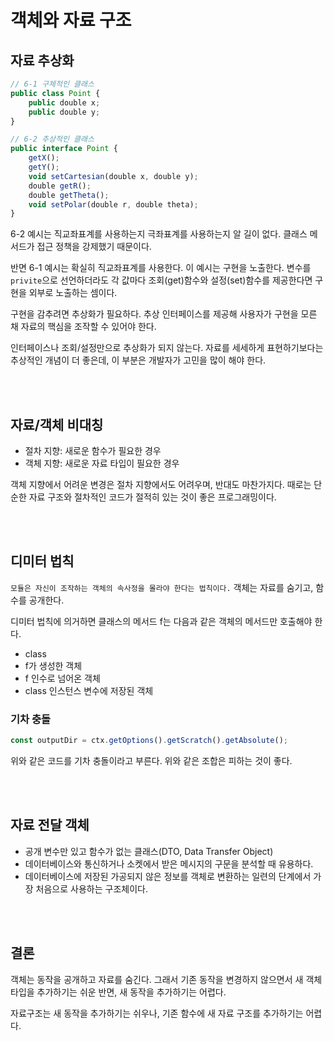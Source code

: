 # 객체와 자료 구조

## 자료 추상화

```js
// 6-1 구체적인 클래스
public class Point {
    public double x;
    public double y;
}

// 6-2 추상적인 클래스
public interface Point {
    getX();
    getY();
    void setCartesian(double x, double y);
    double getR();
    double getTheta();
    void setPolar(double r, double theta);
}
```

6-2 예시는 직교좌표계를 사용하는지 극좌표계를 사용하는지 알 길이 없다. 클래스 메서드가 접근 정책을 강제했기 때문이다.

반면 6-1 예시는 확실히 직교좌표계를 사용한다. 이 예시는 구현을 노출한다. 변수를 `privite`으로 선언하더라도 각 값마다 조회(get)함수와 설정(set)함수를 제공한다면 구현을 외부로 노출하는 셈이다.

구현을 감추려면 추상화가 필요하다. 추상 인터페이스를 제공해 사용자가 구현을 모른 채 자료의 핵심을 조작할 수 있어야 한다.

인터페이스나 조회/설정만으로 추상화가 되지 않는다. 자료를 세세하게 표현하기보다는 추상적인 개념이 더 좋은데, 이 부분은 개발자가 고민을 많이 해야 한다.

<br />
<br />

## 자료/객체 비대칭

- 절차 지향: 새로운 함수가 필요한 경우
- 객체 지향: 새로운 자료 타입이 필요한 경우

객체 지향에서 어려운 변경은 절차 지향에서도 어려우며, 반대도 마찬가지다. 때로는 단순한 자료 구조와 절차적인 코드가 절적히 있는 것이 좋은 프로그래밍이다.

<br />
<br />

## 디미터 법칙

`모듈은 자신이 조작하는 객체의 속사정을 몰라야 한다는 법칙이다.` 객체는 자료를 숨기고, 함수를 공개한다.

디미터 법칙에 의거하면 클래스의 메서드 f는 다음과 같은 객체의 메서드만 호출해야 한다.

- class
- f가 생성한 객체
- f 인수로 넘어온 객체
- class 인스턴스 변수에 저장된 객체

### 기차 충돌

```js
const outputDir = ctx.getOptions().getScratch().getAbsolute();
```

위와 같은 코드를 기차 충돌이라고 부른다. 위와 같은 조합은 피하는 것이 좋다.

<br />
<br />

## 자료 전달 객체

- 공개 변수만 있고 함수가 없는 클래스(DTO, Data Transfer Object)
- 데이터베이스와 통신하거나 소켓에서 받은 메시지의 구문을 분석할 때 유용하다.
- 데이터베이스에 저장된 가공되지 않은 정보를 객체로 변환하는 일련의 단계에서 가장 처음으로 사용하는 구조체이다.

<br />
<br />

## 결론

객체는 동작을 공개하고 자료를 숨긴다. 그래서 기존 동작을 변경하지 않으면서 새 객체 타입을 추가하기는 쉬운 반면, 새 동작을 추가하기는 어렵다.

자료구조는 새 동작을 추가하기는 쉬우나, 기존 함수에 새 자료 구조를 추가하기는 어렵다.
